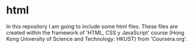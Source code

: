 # html

In this repository I am going to include some html files. These files are created within the framework of 'HTML, CSS y JavaScript' course (Hong Kong University of Science and Technology: HKUST) from 'Coursera.org'.
